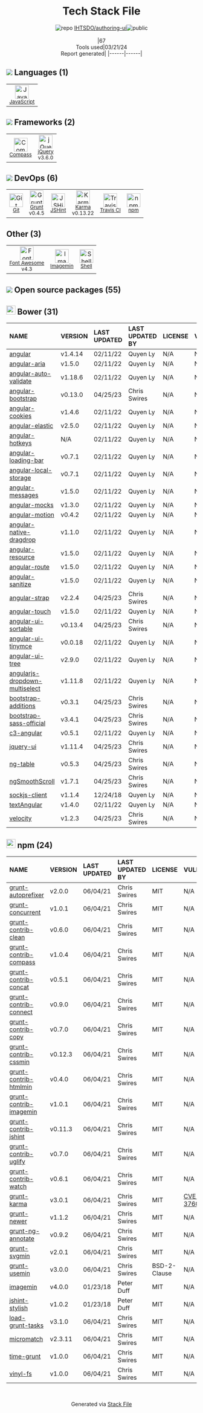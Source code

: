<!--
&lt;--- Readme.md Snippet without images Start ---&gt;
## Tech Stack
IHTSDO/authoring-ui is built on the following main stack:

- [JavaScript](https://developer.mozilla.org/en-US/docs/Web/JavaScript) – Languages
- [Compass](http://compass-style.org/) – CSS Pre-processors / Extensions
- [jQuery](http://jquery.com/) – Javascript UI Libraries
- [Grunt](http://gruntjs.com/) – JS Build Tools / JS Task Runners
- [JSHint](http://www.jshint.com/about/) – Code Review
- [Karma](http://karma-runner.github.io/) – Browser Testing
- [Travis CI](http://travis-ci.com/) – Continuous Integration
- [Font Awesome](https://fontawesome.com/) – Fonts
- [Shell](https://en.wikipedia.org/wiki/Shell_script) – Shells

Full tech stack [here](/techstack.md)

&lt;--- Readme.md Snippet without images End ---&gt;

&lt;--- Readme.md Snippet with images Start ---&gt;
## Tech Stack
IHTSDO/authoring-ui is built on the following main stack:

- <img width='25' height='25' src='https://img.stackshare.io/service/1209/javascript.jpeg' alt='JavaScript'/> [JavaScript](https://developer.mozilla.org/en-US/docs/Web/JavaScript) – Languages
- <img width='25' height='25' src='https://img.stackshare.io/service/1173/compass-avatar.png' alt='Compass'/> [Compass](http://compass-style.org/) – CSS Pre-processors / Extensions
- <img width='25' height='25' src='https://img.stackshare.io/service/1021/lxEKmMnB_400x400.jpg' alt='jQuery'/> [jQuery](http://jquery.com/) – Javascript UI Libraries
- <img width='25' height='25' src='https://img.stackshare.io/service/845/falgg2jybmhgk16y62lr.png' alt='Grunt'/> [Grunt](http://gruntjs.com/) – JS Build Tools / JS Task Runners
- <img width='25' height='25' src='https://img.stackshare.io/service/1945/mzh2bRes_400x400.png' alt='JSHint'/> [JSHint](http://www.jshint.com/about/) – Code Review
- <img width='25' height='25' src='https://img.stackshare.io/service/1420/TidYGd6a.png' alt='Karma'/> [Karma](http://karma-runner.github.io/) – Browser Testing
- <img width='25' height='25' src='https://img.stackshare.io/service/460/Lu6cGu0z_400x400.png' alt='Travis CI'/> [Travis CI](http://travis-ci.com/) – Continuous Integration
- <img width='25' height='25' src='https://img.stackshare.io/service/3244/1_Mr1Fy00XjPGNf1Kkp_hWtw_2x.png' alt='Font Awesome'/> [Font Awesome](https://fontawesome.com/) – Fonts
- <img width='25' height='25' src='https://img.stackshare.io/service/4631/default_c2062d40130562bdc836c13dbca02d318205a962.png' alt='Shell'/> [Shell](https://en.wikipedia.org/wiki/Shell_script) – Shells

Full tech stack [here](/techstack.md)

&lt;--- Readme.md Snippet with images End ---&gt;
-->
<div align="center">

# Tech Stack File
![](https://img.stackshare.io/repo.svg "repo") [IHTSDO/authoring-ui](https://github.com/IHTSDO/authoring-ui)![](https://img.stackshare.io/public_badge.svg "public")
<br/><br/>
|67<br/>Tools used|03/21/24 <br/>Report generated|
|------|------|
</div>

## <img src='https://img.stackshare.io/languages.svg'/> Languages (1)
<table><tr>
  <td align='center'>
  <img width='36' height='36' src='https://img.stackshare.io/service/1209/javascript.jpeg' alt='JavaScript'>
  <br>
  <sub><a href="https://developer.mozilla.org/en-US/docs/Web/JavaScript">JavaScript</a></sub>
  <br>
  <sub></sub>
</td>

</tr>
</table>

## <img src='https://img.stackshare.io/frameworks.svg'/> Frameworks (2)
<table><tr>
  <td align='center'>
  <img width='36' height='36' src='https://img.stackshare.io/service/1173/compass-avatar.png' alt='Compass'>
  <br>
  <sub><a href="http://compass-style.org/">Compass</a></sub>
  <br>
  <sub></sub>
</td>

<td align='center'>
  <img width='36' height='36' src='https://img.stackshare.io/service/1021/lxEKmMnB_400x400.jpg' alt='jQuery'>
  <br>
  <sub><a href="http://jquery.com/">jQuery</a></sub>
  <br>
  <sub>v3.6.0</sub>
</td>

</tr>
</table>

## <img src='https://img.stackshare.io/devops.svg'/> DevOps (6)
<table><tr>
  <td align='center'>
  <img width='36' height='36' src='https://img.stackshare.io/service/1046/git.png' alt='Git'>
  <br>
  <sub><a href="http://git-scm.com/">Git</a></sub>
  <br>
  <sub></sub>
</td>

<td align='center'>
  <img width='36' height='36' src='https://img.stackshare.io/service/845/falgg2jybmhgk16y62lr.png' alt='Grunt'>
  <br>
  <sub><a href="http://gruntjs.com/">Grunt</a></sub>
  <br>
  <sub>v0.4.5</sub>
</td>

<td align='center'>
  <img width='36' height='36' src='https://img.stackshare.io/service/1945/mzh2bRes_400x400.png' alt='JSHint'>
  <br>
  <sub><a href="http://www.jshint.com/about/">JSHint</a></sub>
  <br>
  <sub></sub>
</td>

<td align='center'>
  <img width='36' height='36' src='https://img.stackshare.io/service/1420/TidYGd6a.png' alt='Karma'>
  <br>
  <sub><a href="http://karma-runner.github.io/">Karma</a></sub>
  <br>
  <sub>v0.13.22</sub>
</td>

<td align='center'>
  <img width='36' height='36' src='https://img.stackshare.io/service/460/Lu6cGu0z_400x400.png' alt='Travis CI'>
  <br>
  <sub><a href="http://travis-ci.com/">Travis CI</a></sub>
  <br>
  <sub></sub>
</td>

<td align='center'>
  <img width='36' height='36' src='https://img.stackshare.io/service/1120/lejvzrnlpb308aftn31u.png' alt='npm'>
  <br>
  <sub><a href="https://www.npmjs.com/">npm</a></sub>
  <br>
  <sub></sub>
</td>

</tr>
</table>

## Other (3)
<table><tr>
  <td align='center'>
  <img width='36' height='36' src='https://img.stackshare.io/service/3244/1_Mr1Fy00XjPGNf1Kkp_hWtw_2x.png' alt='Font Awesome'>
  <br>
  <sub><a href="https://fontawesome.com/">Font Awesome</a></sub>
  <br>
  <sub>v4.3</sub>
</td>

<td align='center'>
  <img width='36' height='36' src='https://img.stackshare.io/service/3378/7868808.png' alt='Imagemin'>
  <br>
  <sub><a href="https://github.com/imagemin/imagemin">Imagemin</a></sub>
  <br>
  <sub></sub>
</td>

<td align='center'>
  <img width='36' height='36' src='https://img.stackshare.io/service/4631/default_c2062d40130562bdc836c13dbca02d318205a962.png' alt='Shell'>
  <br>
  <sub><a href="https://en.wikipedia.org/wiki/Shell_script">Shell</a></sub>
  <br>
  <sub></sub>
</td>

</tr>
</table>


## <img src='https://img.stackshare.io/group.svg' /> Open source packages (55)</h2>

## <img width='24' height='24' src='https://img.stackshare.io/service/847/66db62603f426a8fc6664081811be6d4.png'/> Bower (31)

|NAME|VERSION|LAST UPDATED|LAST UPDATED BY|LICENSE|VULNERABILITIES|
|:------|:------|:------|:------|:------|:------|
|[angular](http://bower.io/angular)|v1.4.14|02/11/22|Quyen Ly |N/A|N/A|
|[angular-aria](http://bower.io/angular-aria)|v1.5.0|02/11/22|Quyen Ly |N/A|N/A|
|[angular-auto-validate](http://bower.io/angular-auto-validate)|v1.18.6|02/11/22|Quyen Ly |N/A|N/A|
|[angular-bootstrap](http://bower.io/angular-bootstrap)|v0.13.0|04/25/23|Chris Swires |N/A|N/A|
|[angular-cookies](http://bower.io/angular-cookies)|v1.4.6|02/11/22|Quyen Ly |N/A|N/A|
|[angular-elastic](http://bower.io/angular-elastic)|v2.5.0|02/11/22|Quyen Ly |N/A|N/A|
|[angular-hotkeys](http://bower.io/angular-hotkeys)|N/A|02/11/22|Quyen Ly |N/A|N/A|
|[angular-loading-bar](http://bower.io/angular-loading-bar)|v0.7.1|02/11/22|Quyen Ly |N/A|N/A|
|[angular-local-storage](http://bower.io/angular-local-storage)|v0.7.1|02/11/22|Quyen Ly |N/A|N/A|
|[angular-messages](http://bower.io/angular-messages)|v1.5.0|02/11/22|Quyen Ly |N/A|N/A|
|[angular-mocks](http://bower.io/angular-mocks)|v1.3.0|02/11/22|Quyen Ly |N/A|N/A|
|[angular-motion](http://bower.io/angular-motion)|v0.4.2|02/11/22|Quyen Ly |N/A|N/A|
|[angular-native-dragdrop](http://bower.io/angular-native-dragdrop)|v1.1.0|02/11/22|Quyen Ly |N/A|N/A|
|[angular-resource](http://bower.io/angular-resource)|v1.5.0|02/11/22|Quyen Ly |N/A|N/A|
|[angular-route](http://bower.io/angular-route)|v1.5.0|02/11/22|Quyen Ly |N/A|N/A|
|[angular-sanitize](http://bower.io/angular-sanitize)|v1.5.0|02/11/22|Quyen Ly |N/A|N/A|
|[angular-strap](http://bower.io/angular-strap)|v2.2.4|04/25/23|Chris Swires |N/A|N/A|
|[angular-touch](http://bower.io/angular-touch)|v1.5.0|02/11/22|Quyen Ly |N/A|N/A|
|[angular-ui-sortable](http://bower.io/angular-ui-sortable)|v0.13.4|04/25/23|Chris Swires |N/A|N/A|
|[angular-ui-tinymce](http://bower.io/angular-ui-tinymce)|v0.0.18|02/11/22|Quyen Ly |N/A|N/A|
|[angular-ui-tree](http://bower.io/angular-ui-tree)|v2.9.0|02/11/22|Quyen Ly |N/A|N/A|
|[angularjs-dropdown-multiselect](http://bower.io/angularjs-dropdown-multiselect)|v1.11.8|02/11/22|Quyen Ly |N/A|N/A|
|[bootstrap-additions](http://bower.io/bootstrap-additions)|v0.3.1|04/25/23|Chris Swires |N/A|N/A|
|[bootstrap-sass-official](http://bower.io/bootstrap-sass-official)|v3.4.1|04/25/23|Chris Swires |N/A|N/A|
|[c3-angular](http://bower.io/c3-angular)|v0.5.1|02/11/22|Quyen Ly |N/A|N/A|
|[jquery-ui](http://bower.io/jquery-ui)|v1.11.4|04/25/23|Chris Swires |N/A|N/A|
|[ng-table](http://bower.io/ng-table)|v0.5.3|04/25/23|Chris Swires |N/A|N/A|
|[ngSmoothScroll](http://bower.io/ngSmoothScroll)|v1.7.1|04/25/23|Chris Swires |N/A|N/A|
|[sockjs-client](http://bower.io/sockjs-client)|v1.1.4|12/24/18|Quyen Ly |N/A|N/A|
|[textAngular](http://bower.io/textAngular)|v1.4.0|02/11/22|Quyen Ly |N/A|N/A|
|[velocity](http://bower.io/velocity)|v1.2.3|04/25/23|Chris Swires |N/A|N/A|


## <img width='24' height='24' src='https://img.stackshare.io/service/1120/lejvzrnlpb308aftn31u.png'/> npm (24)

|NAME|VERSION|LAST UPDATED|LAST UPDATED BY|LICENSE|VULNERABILITIES|
|:------|:------|:------|:------|:------|:------|
|[grunt-autoprefixer](https://www.npmjs.com/grunt-autoprefixer)|v2.0.0|06/04/21|Chris Swires |MIT|N/A|
|[grunt-concurrent](https://www.npmjs.com/grunt-concurrent)|v1.0.1|06/04/21|Chris Swires |MIT|N/A|
|[grunt-contrib-clean](https://www.npmjs.com/grunt-contrib-clean)|v0.6.0|06/04/21|Chris Swires |MIT|N/A|
|[grunt-contrib-compass](https://www.npmjs.com/grunt-contrib-compass)|v1.0.4|06/04/21|Chris Swires |MIT|N/A|
|[grunt-contrib-concat](https://www.npmjs.com/grunt-contrib-concat)|v0.5.1|06/04/21|Chris Swires |MIT|N/A|
|[grunt-contrib-connect](https://www.npmjs.com/grunt-contrib-connect)|v0.9.0|06/04/21|Chris Swires |MIT|N/A|
|[grunt-contrib-copy](https://www.npmjs.com/grunt-contrib-copy)|v0.7.0|06/04/21|Chris Swires |MIT|N/A|
|[grunt-contrib-cssmin](https://www.npmjs.com/grunt-contrib-cssmin)|v0.12.3|06/04/21|Chris Swires |MIT|N/A|
|[grunt-contrib-htmlmin](https://www.npmjs.com/grunt-contrib-htmlmin)|v0.4.0|06/04/21|Chris Swires |MIT|N/A|
|[grunt-contrib-imagemin](https://www.npmjs.com/grunt-contrib-imagemin)|v1.0.1|06/04/21|Chris Swires |MIT|N/A|
|[grunt-contrib-jshint](https://www.npmjs.com/grunt-contrib-jshint)|v0.11.3|06/04/21|Chris Swires |MIT|N/A|
|[grunt-contrib-uglify](https://www.npmjs.com/grunt-contrib-uglify)|v0.7.0|06/04/21|Chris Swires |MIT|N/A|
|[grunt-contrib-watch](https://www.npmjs.com/grunt-contrib-watch)|v0.6.1|06/04/21|Chris Swires |MIT|N/A|
|[grunt-karma](https://www.npmjs.com/grunt-karma)|v3.0.1|06/04/21|Chris Swires |MIT|[CVE-2022-37602](https://github.com/advisories/GHSA-hcj4-xf6x-63wj) (Critical)|
|[grunt-newer](https://www.npmjs.com/grunt-newer)|v1.1.2|06/04/21|Chris Swires |MIT|N/A|
|[grunt-ng-annotate](https://www.npmjs.com/grunt-ng-annotate)|v0.9.2|06/04/21|Chris Swires |MIT|N/A|
|[grunt-svgmin](https://www.npmjs.com/grunt-svgmin)|v2.0.1|06/04/21|Chris Swires |MIT|N/A|
|[grunt-usemin](https://www.npmjs.com/grunt-usemin)|v3.0.0|06/04/21|Chris Swires |BSD-2-Clause|N/A|
|[imagemin](https://www.npmjs.com/imagemin)|v4.0.0|01/23/18|Peter Duff |MIT|N/A|
|[jshint-stylish](https://www.npmjs.com/jshint-stylish)|v1.0.2|01/23/18|Peter Duff |MIT|N/A|
|[load-grunt-tasks](https://www.npmjs.com/load-grunt-tasks)|v3.1.0|06/04/21|Chris Swires |MIT|N/A|
|[micromatch](https://www.npmjs.com/micromatch)|v2.3.11|06/04/21|Chris Swires |MIT|N/A|
|[time-grunt](https://www.npmjs.com/time-grunt)|v1.0.0|06/04/21|Chris Swires |MIT|N/A|
|[vinyl-fs](https://www.npmjs.com/vinyl-fs)|v1.0.0|06/04/21|Chris Swires |MIT|N/A|

<br/>
<div align='center'>

Generated via [Stack File](https://github.com/marketplace/stack-file)
